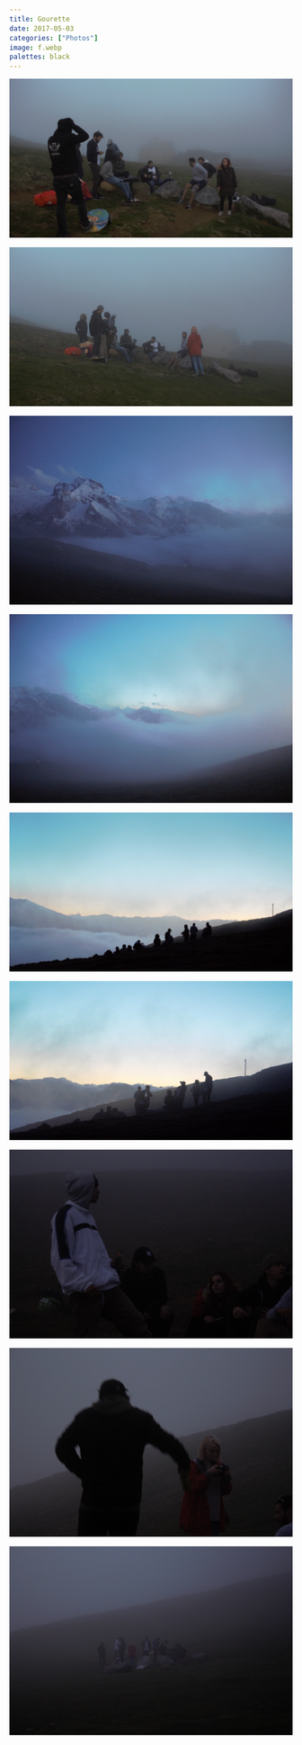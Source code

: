 ```yaml
---
title: Gourette
date: 2017-05-03
categories: ["Photos"]
image: f.webp
palettes: black
---
```


![](b.webp)

![](i.webp)

![](a.webp)

![](h.webp)

![](e.webp)

![](g.webp)

![](d.webp)

![](c.webp)

![](f.webp)
